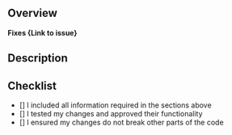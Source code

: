 ## Overview
<!--  Please describe which issue this Pull Request targets

If there is no issue, please create one so we can look into it before approving your PR.
You can do so here: https://github.com/Brennian/goPaint/issues
-->

**Fixes {Link to issue}**

## Description

## Checklist
<!-- Make sure you have completed the following steps (put an "X" between of brackets): -->
- [] I included all information required in the sections above
- [] I tested my changes and approved their functionality
- [] I ensured my changes do not break other parts of the code